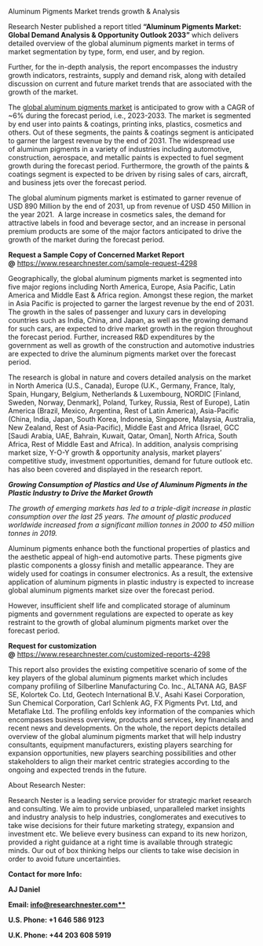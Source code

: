 ﻿Aluminum Pigments Market trends growth & Analysis

Research Nester published a report titled **“Aluminum Pigments Market: Global Demand Analysis & Opportunity Outlook 2033”** which delivers detailed overview of the global aluminum pigments market in terms of market segmentation by type, form, end user, and by region.

Further, for the in-depth analysis, the report encompasses the industry growth indicators, restraints, supply and demand risk, along with detailed discussion on current and future market trends that are associated with the growth of the market.

The [global aluminum pigments market](https://www.researchnester.com/reports/aluminum-pigments-market/4298) is anticipated to grow with a CAGR of ~6% during the forecast period, i.e., 2023-2033. The market is segmented by end user into paints & coatings, printing inks, plastics, cosmetics and others. Out of these segments, the paints & coatings segment is anticipated to garner the largest revenue by the end of 2031. The widespread use of aluminum pigments in a variety of industries including automotive, construction, aerospace, and metallic paints is expected to fuel segment growth during the forecast period. Furthermore, the growth of the paints & coatings segment is expected to be driven by rising sales of cars, aircraft, and business jets over the forecast period. 

The global aluminum pigments market is estimated to garner revenue of USD 890 Million by the end of 2031, up from revenue of USD 450 Million in the year 2021.  A large increase in cosmetics sales, the demand for attractive labels in food and beverage sector, and an increase in personal premium products are some of the major factors anticipated to drive the growth of the market during the forecast period.

**Request a Sample Copy of Concerned Market Report @** <https://www.researchnester.com/sample-request-4298>

Geographically, the global aluminum pigments market is segmented into five major regions including North America, Europe, Asia Pacific, Latin America and Middle East & Africa region. Amongst these region, the market in Asia Pacific is projected to garner the largest revenue by the end of 2031. The growth in the sales of passenger and luxury cars in developing countries such as India, China, and Japan, as well as the growing demand for such cars, are expected to drive market growth in the region throughout the forecast period. Further, increased R&D expenditures by the government as well as growth of the construction and automotive industries are expected to drive the aluminum pigments market over the forecast period.

The research is global in nature and covers detailed analysis on the market in North America (U.S., Canada), Europe (U.K., Germany, France, Italy, Spain, Hungary, Belgium, Netherlands & Luxembourg, NORDIC [Finland, Sweden, Norway, Denmark], Poland, Turkey, Russia, Rest of Europe), Latin America (Brazil, Mexico, Argentina, Rest of Latin America), Asia-Pacific (China, India, Japan, South Korea, Indonesia, Singapore, Malaysia, Australia, New Zealand, Rest of Asia-Pacific), Middle East and Africa (Israel, GCC [Saudi Arabia, UAE, Bahrain, Kuwait, Qatar, Oman], North Africa, South Africa, Rest of Middle East and Africa). In addition, analysis comprising market size, Y-O-Y growth & opportunity analysis, market players’ competitive study, investment opportunities, demand for future outlook etc. has also been covered and displayed in the research report.

***Growing Consumption of Plastics and Use of Aluminum Pigments in the Plastic Industry to Drive the Market Growth***

*The growth of emerging markets has led to a triple-digit increase in plastic consumption over the last 25 years. The amount of plastic produced worldwide increased from a significant million tonnes in 2000 to 450 million tonnes in 2019.*

Aluminum pigments enhance both the functional properties of plastics and the aesthetic appeal of high-end automotive parts. These pigments give plastic components a glossy finish and metallic appearance. They are widely used for coatings in consumer electronics. As a result, the extensive application of aluminum pigments in plastic industry is expected to increase global aluminum pigments market size over the forecast period. 

However, insufficient shelf life and complicated storage of aluminum pigments and government regulations are expected to operate as key restraint to the growth of global aluminum pigments market over the forecast period.

**Request for customization @** <https://www.researchnester.com/customized-reports-4298>

This report also provides the existing competitive scenario of some of the key players of the global aluminum pigments market which includes company profiling of Silberline Manufacturing Co. Inc., ALTANA AG, BASF SE, Kolortek Co. Ltd, Geotech International B.V., Asahi Kasei Corporation, Sun Chemical Corporation, Carl Schlenk AG, FX Pigments Pvt. Ltd, and Metaflake Ltd. The profiling enfolds key information of the companies which encompasses business overview, products and services, key financials and recent news and developments. On the whole, the report depicts detailed overview of the global aluminum pigments market that will help industry consultants, equipment manufacturers, existing players searching for expansion opportunities, new players searching possibilities and other stakeholders to align their market centric strategies according to the ongoing and expected trends in the future.     

About Research Nester:

Research Nester is a leading service provider for strategic market research and consulting. We aim to provide unbiased, unparalleled market insights and industry analysis to help industries, conglomerates and executives to take wise decisions for their future marketing strategy, expansion and investment etc. We believe every business can expand to its new horizon, provided a right guidance at a right time is available through strategic minds. Our out of box thinking helps our clients to take wise decision in order to avoid future uncertainties.

**Contact for more Info:**

**AJ Daniel**

**Email: [info@researchnester.com**](mailto:info@researchnester.com)**

**U.S. Phone: +1 646 586 9123**

**U.K. Phone: +44 203 608 5919**



